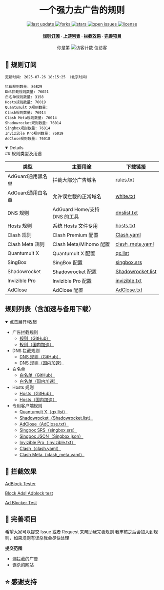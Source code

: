 <div align="center">
<h1 align="center"><br>一个强力去广告的规则</h1>
<p>
  <a href="https://github.com/045200/adbyebye">
    <img src="https://img.shields.io/github/last-commit/045200/adbyebye?style=flat-square" alt="last update" />
  </a>
  <a href="https://github.com/045200/adbyebye">
    <img src="https://img.shields.io/github/forks/045200/adbyebye?style=flat-square" alt="forks" />
  </a>
  <a href="https://github.com/045200/adbyebye">
    <img src="https://img.shields.io/github/stars/045200/adbyebye?style=flat-square" alt="stars" />
  </a>
  <a href="https://github.com/045200/adbyebye/issues/">
    <img src="https://img.shields.io/github/issues/045200/adbyebye?style=flat-square" alt="open issues" />
  </a>
  <a href="https://github.com/045200/adbyebye">
    <img src="https://img.shields.io/github/license/045200/adbyebye?style=flat-square" alt="license" />
  </a>
</p>

<h4>
    <a href="#a">规则订阅</a>
  <span> · </span>
    <a href="#b">上游列表</a>
  <span> · </span>
    <a href="#c">拦截效果</a>
  <span> · </span>
    <a href="#d">完善项目</a>
  </h4>

</div>

<div align="center">
  <!-- 访客计数，点击跳转到仓库主页 -->
你是第 <img src="https://profile-counter.glitch.me/045200/adbyebye/count.svg" alt="访客计数" /> 位访客
</div>
<h2 id="a">🎯 规则订阅</h2>

```
更新时间: 2025-07-26 18:15:25 （北京时间） 

拦截规则数量: 86829 
DNS拦截规则数量: 76021 
白名单规则数量: 3158 
Hosts规则数量: 76019 
Quantumult X规则数量:  
Clash规则数量: 76014 
Clash Meta规则数量: 76014 
Shadowrocket规则数量: 76014 
Singbox规则数量: 76014 
Invizible Pro规则数量: 76019 
AdClose规则数量: 76018 
```

<details open>
## 规则类型及用途

| 类型             | 主要用途                       | 下载链接                                                                            |
|------------------|------------------------------|-------------------------------------------------------------------------------------|
| AdGuard通用黑名单       | 拦截大部分广告域名             | [rules.txt](https://raw.githubusercontent.com/045200/adbyebye/refs/heads/master/rules.txt)     |
| AdGuard通用白名单       | 允许误拦截的正常域名           | [white.txt](https://raw.githubusercontent.com/045200/adbyebye/refs/heads/master/allow.txt)     |
| DNS 规则         | AdGuard Home/支持 DNS 的工具   | [dnslist.txt](https://raw.githubusercontent.com/045200/adbyebye/master/dns.txt)   |
| Hosts 规则       | 系统 Hosts 文件专用            | [hosts.txt](https://raw.githubusercontent.com/045200/adbyebye/master/hosts.txt)       |
| Clash 规则       | Clash Premium 配置             | [Clash.yaml](https://raw.githubusercontent.com/045200/adbyebye/master/clash.yaml) |
| Clash Meta 规则  | Clash Meta/Mihomo 配置         | [clash_meta.yaml](https://raw.githubusercontent.com/045200/adbyebye/master/clash_meta.yaml) |
| Quantumult X     | Quantumult X 配置              | [qx.list](https://raw.githubusercontent.com/045200/adbyebye/master/qx.list)           |
| SingBox          | SingBox 配置                   | [singbox.srs](https://raw.githubusercontent.com/045200/adbyebye/master/singbox.srs)   |
| Shadowrocket     | Shadowrocket 配置              | [Shadowrocket.list](https://raw.githubusercontent.com/045200/adbyebye/master/Shadowrocket.list) |
| Invizible Pro    | Invizible Pro 配置             | [invizible.txt](https://raw.githubusercontent.com/045200/adbyebye/master/invizible.txt) |
| AdClose          | AdClose 配置                   | [AdClose.txt](https://raw.githubusercontent.com/045200/adbyebye/master/AdClose.txt)   |


## 规则列表（含加速与备用下载）

<details open>
<summary>点击展开/收起</summary>

- 广告拦截规则  
  - [规则（GitHub）](https://raw.githubusercontent.com/045200/adbyebye/master/rules.txt)
  - [规则（国内加速）](https://ghproxy.net/https://raw.githubusercontent.com/045200/adbyebye/master/rules.txt)
- DNS 拦截规则  
  - [DNS 规则（GitHub）](https://raw.githubusercontent.com/045200/adbyebye/master/dns.txt)
  - [DNS 规则（国内加速）](https://ghp.ci/https://raw.githubusercontent.com/045200/adbyebye/master/dns.txt)
- 白名单  
  - [白名单（GitHub）](https://raw.githubusercontent.com/045200/adbyebye/master/allow.txt)
  - [白名单（国内加速）](https://ghp.ci/https://raw.githubusercontent.com/045200/adbyebye/master/allow.txt)
- Hosts 规则  
  - [Hosts（GitHub）](https://raw.githubusercontent.com/045200/adbyebye/master/hosts.txt)
  - [Hosts（国内加速）](https://ghproxy.net/https://raw.githubusercontent.com/045200/adbyebye/master/hosts.txt)
- 专用客户端规则  
  - [Quantumult X（qx.list）](https://raw.githubusercontent.com/045200/adbyebye/master/qx.list)
  - [Shadowrocket（Shadowrocket.list）](https://raw.githubusercontent.com/045200/adbyebye/master/Shadowrocket.list)
  - [AdClose（AdClose.txt）](https://raw.githubusercontent.com/045200/adbyebye/master/AdClose.txt)
  - [Singbox SRS（singbox.srs）](https://raw.githubusercontent.com/045200/adbyebye/master/singbox.srs)
  - [Singbox JSON（Singbox.json）](https://raw.githubusercontent.com/45200/adbyebye/master/Singbox.json)
  - [Invizible Pro（invizible.txt）](https://raw.githubusercontent.com/045200/adbyebye/master/invizible.txt)
  - [Clash（clash.yaml）](https://raw.githubusercontent.com/045200/adbyebye/master/clash.yaml)
  - [Clash Meta（clash_meta.yaml）](https://raw.githubusercontent.com/045200/adbyebye/master/clash_meta.yaml)

</details>



<h2 id="c">🚫 拦截效果</h2>

[AdBlock Tester](https://adblock-tester.com)

[Block Ads! Adblock test](https://blockads.fivefilters.org/)

[Ad Blocker Test](https://d3ward.github.io/toolz/adblock.html)

<h2 id="d">💬 完善项目</h2>

希望大家可以提交 Issue 或者 Request 来帮助我完善规则 我审核之后会加入到规则，如果规则有误杀我会尽快处理

**提交范围**

- 漏拦截的广告
- 误杀的网站

## ⭐ 感谢支持




